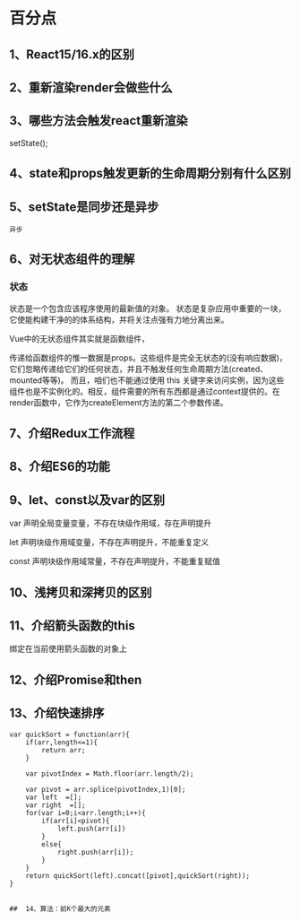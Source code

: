 # 百分点


##  1、React15/16.x的区别


##  2、重新渲染render会做些什么



##  3、哪些方法会触发react重新渲染
setState();




##  4、state和props触发更新的生命周期分别有什么区别


	
##  5、setState是同步还是异步
    异步

##  6、对无状态组件的理解    			

### 状态
状态是一个包含应该程序使用的最新值的对象。
状态是复杂应用中重要的一块，它使能构建干净的的体系结构，并将关注点强有力地分离出来。

Vue中的无状态组件其实就是函数组件，

传递给函数组件的惟一数据是props。这些组件是完全无状态的(没有响应数据)，它们忽略传递给它们的任何状态，并且不触发任何生命周期方法(created、mounted等等)。
而且，咱们也不能通过使用 this 关键字来访问实例，因为这些组件也是不实例化的。相反，组件需要的所有东西都是通过context提供的。在render函数中，它作为createElement方法的第二个参数传递。

 



##  7、介绍Redux工作流程


##  8、介绍ES6的功能


##  9、let、const以及var的区别      

var 声明全局变量变量，不存在块级作用域，存在声明提升

let 声明块级作用域变量，不存在声明提升，不能重复定义

const 声明块级作用域常量，不存在声明提升，不能重复赋值





##  10、浅拷贝和深拷贝的区别






##  11、介绍箭头函数的this

  绑定在当前使用箭头函数的对象上
   

##  12、介绍Promise和then


##  13、介绍快速排序
 
	var quickSort = function(arr){
		if(arr,length<=1){
			return arr;
		}
		
		var pivotIndex = Math.floor(arr.length/2);

		var pivot = arr.splice(pivotIndex,1)[0];
		var left  =[];
		var right  =[];
		for(var i=0;i<arr.length;i++){
			if(arr[i]<pivot){
				left.push(arr[i])
			}
			else{
				right.push(arr[i]);
			}
		}
		return quickSort(left).concat([pivot],quickSort(right));
	}


	##  14、算法：前K个最大的元素

